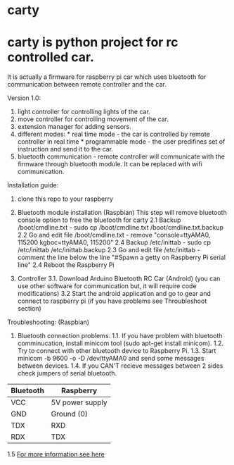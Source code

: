 # carty

# carty is python project for rc controlled car.
It is actually a firmware for raspberry pi car
which uses bluetooth for communication between remote controller and the car.

Version 1.0:
  1. light controller for controlling lights of the car.
  2. move controller for controlling movement of the car.
  3. extension manager for adding sensors.
  4. different modes:
    * real time mode - the car is controlled by remote controller in real time
    * programmable mode - the user predifines set of instruction and send it to the car.
  5. bluetooth communication - remote controller will communicate with the
        firmware through bluetooth module. It can be replaced with wifi communication.


Installation guide:
  1. clone this repo to your raspberry

  2. Bluetooth module installation (Raspbian)
    This step will remove bluetooth console option to free the bluetooth for carty
    2.1 Backup /boot/cmdline.txt - sudo cp /boot/cmdline.txt /boot/cmdline.txt.backup
    2.2 Go and edit file /boot/cmdline.txt - remove "console=ttyAMA0, 115200 kgboc=ttyAMA0, 115200"
    2.4 Backup /etc/inittab - sudo cp /etc/inittab /etc/inittab.backup
    2.3 Go and edit file /etc/inittab -
        comment the line below the line "#Spawn a getty on Raspberry Pi serial line"
    2.4 Reboot the Raspberry Pi

  3. Controller
    3.1. Download Arduino Bluetooth RC Car (Android) (you can use other software
        for communication but, it will require code modifications)
    3.2 Start the android application and go to gear and connect to raspberry pi
        (if you have problems see Throubleshoot section)


Troubleshooting: (Raspbian)
  1. Bluetooth connection problems.
    1.1. If you have problem with bluetooth comminucation, install minicom tool (sudo apt-get install minicom).
    1.2. Try to connect with other bluetooth device to Raspberry Pi.
    1.3. Start minicom -b 9600 -o -D /dev/ttyAMA0 and send some messages between devices.
    1.4. If you CAN'T recieve messages between 2 sides check jumpers of serial bluetooth.

Bluetooth | Raspberry 
--------- | -----------------
VCC       | 5V power supply
GND       | Ground (0)
TDX       | RXD
RDX       | TDX

  1.5 [For more information see here](http://blog.miguelgrinberg.com/post/a-cheap-bluetooth-serial-port-for-your-raspberry-pi)


